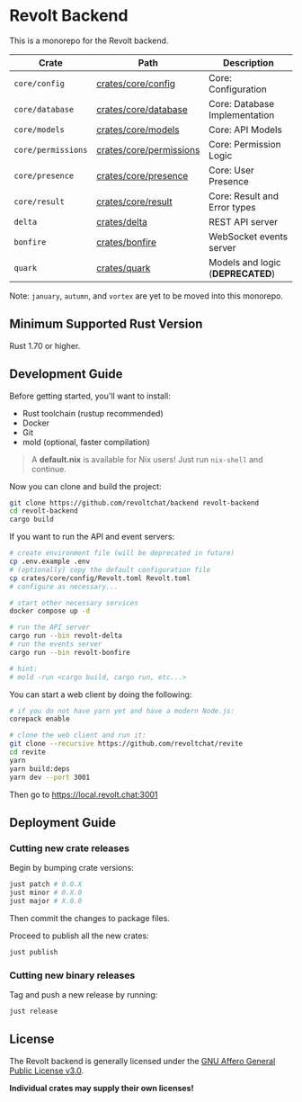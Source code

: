 # Revolt Backend

This is a monorepo for the Revolt backend.

| Crate              | Path                                               | Description                       |
| ------------------ | -------------------------------------------------- | --------------------------------- |
| `core/config`      | [crates/core/config](crates/core/config)           | Core: Configuration               |
| `core/database`    | [crates/core/database](crates/core/database)       | Core: Database Implementation     |
| `core/models`      | [crates/core/models](crates/core/models)           | Core: API Models                  |
| `core/permissions` | [crates/core/permissions](crates/core/permissions) | Core: Permission Logic            |
| `core/presence`    | [crates/core/presence](crates/core/presence)       | Core: User Presence               |
| `core/result`      | [crates/core/result](crates/core/result)           | Core: Result and Error types      |
| `delta`            | [crates/delta](crates/delta)                       | REST API server                   |
| `bonfire`          | [crates/bonfire](crates/bonfire)                   | WebSocket events server           |
| `quark`            | [crates/quark](crates/quark)                       | Models and logic (**DEPRECATED**) |

Note: `january`, `autumn`, and `vortex` are yet to be moved into this monorepo.

## Minimum Supported Rust Version

Rust 1.70 or higher.

## Development Guide

Before getting started, you'll want to install:

- Rust toolchain (rustup recommended)
- Docker
- Git
- mold (optional, faster compilation)

> A **default.nix** is available for Nix users!
> Just run `nix-shell` and continue.

Now you can clone and build the project:

```bash
git clone https://github.com/revoltchat/backend revolt-backend
cd revolt-backend
cargo build
```

If you want to run the API and event servers:

```bash
# create environment file (will be deprecated in future)
cp .env.example .env
# (optionally) copy the default configuration file
cp crates/core/config/Revolt.toml Revolt.toml
# configure as necessary...

# start other necessary services
docker compose up -d

# run the API server
cargo run --bin revolt-delta
# run the events server
cargo run --bin revolt-bonfire

# hint:
# mold -run <cargo build, cargo run, etc...>
```

You can start a web client by doing the following:

```bash
# if you do not have yarn yet and have a modern Node.js:
corepack enable

# clone the web client and run it:
git clone --recursive https://github.com/revoltchat/revite
cd revite
yarn
yarn build:deps
yarn dev --port 3001
```

Then go to https://local.revolt.chat:3001

## Deployment Guide

### Cutting new crate releases

Begin by bumping crate versions:

```bash
just patch # 0.0.X
just minor # 0.X.0
just major # X.0.0
```

Then commit the changes to package files.

Proceed to publish all the new crates:

```bash
just publish
```

### Cutting new binary releases

Tag and push a new release by running:

```bash
just release
```

## License

The Revolt backend is generally licensed under the [GNU Affero General Public License v3.0](https://github.com/revoltchat/backend/blob/master/LICENSE).

**Individual crates may supply their own licenses!**
